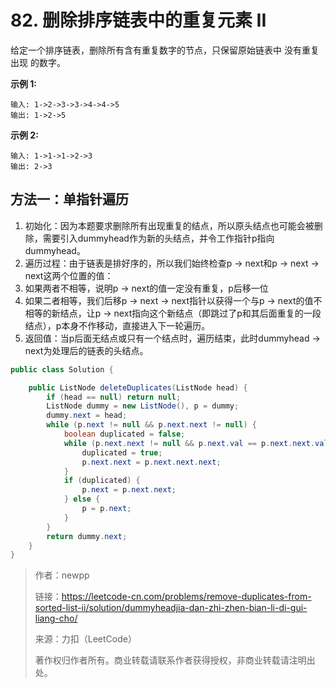 # 82. 删除排序链表中的重复元素 II

给定一个排序链表，删除所有含有重复数字的节点，只保留原始链表中 没有重复出现 的数字。

**示例 1:**

```
输入: 1->2->3->3->4->4->5
输出: 1->2->5
```

**示例 2:**

```
输入: 1->1->1->2->3
输出: 2->3
```

## 方法一：单指针遍历

1. 初始化：因为本题要求删除所有出现重复的结点，所以原头结点也可能会被删除，需要引入dummyhead作为新的头结点，并令工作指针p指向dummyhead。
2. 遍历过程：由于链表是排好序的，所以我们始终检查p -> next和p -> next -> next这两个位置的值：
3. 如果两者不相等，说明p -> next的值一定没有重复，p后移一位
4. 如果二者相等，我们后移p -> next -> next指针以获得一个与p -> next的值不相等的新结点，让p -> next指向这个新结点（即跳过了p和其后面重复的一段结点），p本身不作移动，直接进入下一轮遍历。
5. 返回值：当p后面无结点或只有一个结点时，遍历结束，此时dummyhead -> next为处理后的链表的头结点。

```java
public class Solution {

    public ListNode deleteDuplicates(ListNode head) {
        if (head == null) return null;
        ListNode dummy = new ListNode(), p = dummy;
        dummy.next = head;
        while (p.next != null && p.next.next != null) {
            boolean duplicated = false;
            while (p.next.next != null && p.next.val == p.next.next.val) {
                duplicated = true;
                p.next.next = p.next.next.next;
            }
            if (duplicated) {
                p.next = p.next.next;
            } else {
                p = p.next;
            }
        }
        return dummy.next;
    }
}
```



>作者：newpp
> 
>链接：https://leetcode-cn.com/problems/remove-duplicates-from-sorted-list-ii/solution/dummyheadjia-dan-zhi-zhen-bian-li-di-gui-liang-cho/
> 
>来源：力扣（LeetCode）
> 
>著作权归作者所有。商业转载请联系作者获得授权，非商业转载请注明出处。